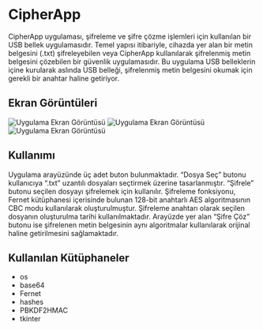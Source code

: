 # CipherApp
 CipherApp uygulaması, şifreleme ve şifre çözme işlemleri için kullanılan bir USB bellek uygulamasıdır. Temel yapısı itibariyle, cihazda yer alan bir metin belgesini (.txt) şifreleyebilen veya CipherApp kullanılarak şifrelenmiş metin belgesini çözebilen bir güvenlik uygulamasıdır. Bu uygulama USB belleklerin içine kurularak aslında USB belleği, şifrelenmiş metin belgesini okumak için gerekli bir anahtar haline getiriyor.


## Ekran Görüntüleri

![Uygulama Ekran Görüntüsü](https://i.hizliresim.com/9mdawgn.png)     ![Uygulama Ekran Görüntüsü](https://i.hizliresim.com/9ohv5x4.png)     ![Uygulama Ekran Görüntüsü](https://i.hizliresim.com/aa85mxu.png)


## Kullanımı
Uygulama arayüzünde üç adet buton bulunmaktadır. “Dosya Seç” butonu kullanıcıya “.txt” uzantılı dosyaları seçtirmek üzerine tasarlanmıştır. “Şifrele” butonu seçilen dosyayı şifrelemek için kullanılır. Şifreleme fonksiyonu, Fernet kütüphanesi içerisinde bulunan 128-bit anahtarlı AES algoritmasının CBC modu kullanılarak oluşturulmuştur. Şifreleme anahtarı olarak seçilen dosyanın oluşturulma tarihi kullanılmaktadır. Arayüzde yer alan “Şifre Çöz” butonu ise şifrelenen metin belgesinin aynı algoritmalar kullanılarak orijinal haline getirilmesini sağlamaktadır.


## Kullanılan Kütüphaneler
- os
- base64
- Fernet
- hashes
- PBKDF2HMAC
- tkinter
